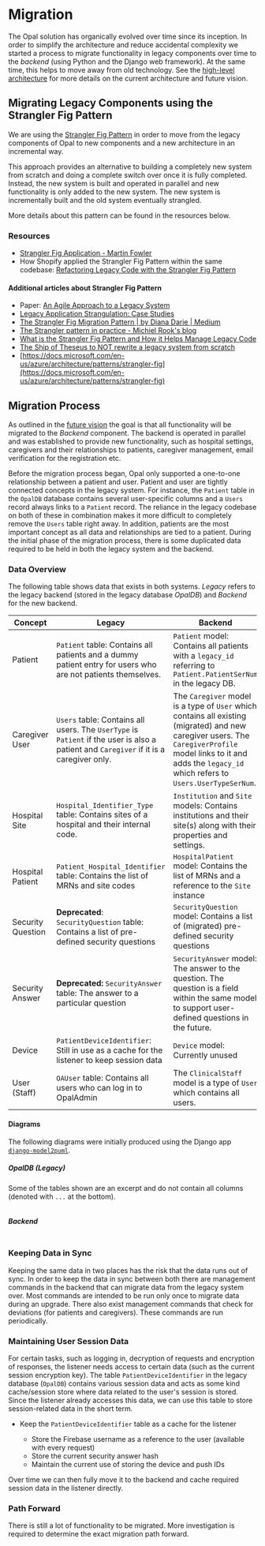 <!--
SPDX-FileCopyrightText: Copyright (C) 2022 Opal Health Informatics Group at the Research Institute of the McGill University Health Centre <john.kildea@mcgill.ca>

SPDX-License-Identifier: CC-BY-SA-4.0
-->

# Migration

The Opal solution has organically evolved over time since its inception.
In order to simplify the architecture and reduce accidental complexity we started a process to migrate functionality in legacy components over time to the _backend_ (using Python and the Django web framework).
At the same time, this helps to move away from old technology.
See the [high-level architecture](index.md#high-level-architecture) for more details on the current architecture and future vision.

## Migrating Legacy Components using the Strangler Fig Pattern

We are using the [Strangler Fig Pattern](https://martinfowler.com/bliki/StranglerFigApplication.html) in order to move from the legacy components of Opal to new components and a new architecture in an incremental way.

This approach provides an alternative to building a completely new system from scratch and doing a complete switch over once it is fully completed.
Instead, the new system is built and operated in parallel and new functionality is only added to the new system.
The new system is incrementally built and the old system eventually strangled.

More details about this pattern can be found in the resources below.

### Resources

- [Strangler Fig Application - Martin Fowler](https://martinfowler.com/bliki/StranglerFigApplication.html)
- How Shopify applied the Strangler Fig Pattern within the same codebase: [Refactoring Legacy Code with the Strangler Fig Pattern](https://shopify.engineering/refactoring-legacy-code-strangler-fig-pattern)

#### Additional articles about Strangler Fig Pattern

- Paper: [An Agile Approach to a Legacy System](https://web.archive.org/web/20241205205350/https://cdn.pols.co.uk/papers/agile-approach-to-legacy-systems.pdf)
- [Legacy Application Strangulation: Case Studies](https://paulhammant.com/2013/07/14/legacy-application-strangulation-case-studies/)
- [The Strangler Fig Migration Pattern | by Diana Darie | Medium](https://dianadarie.medium.com/the-strangler-fig-migration-pattern-2e20a7350511)
- [The Strangler pattern in practice - Michiel Rook's blog](https://www.michielrook.nl/2016/11/strangler-pattern-practice/)
- [What is the Strangler Fig Pattern and How it Helps Manage Legacy Code](https://www.freecodecamp.org/news/what-is-the-strangler-pattern-in-software-development/)
- [The Ship of Theseus to NOT rewrite a legacy system from scratch](https://understandlegacycode.com/blog/ship-of-theseus-avoid-rewrite-legacy-system/)
- [https://docs.microsoft.com/en-us/azure/architecture/patterns/strangler-fig](https://docs.microsoft.com/en-us/azure/architecture/patterns/strangler-fig)

## Migration Process

As outlined in the [future vision](index.md#future-vision) the goal is that all functionality will be migrated to the _Backend_ component.
The backend is operated in parallel and was established to provide new functionality, such as hospital settings, caregivers and their relationships to patients, caregiver management, email verification for the registration etc.

Before the migration process began, Opal only supported a one-to-one relationship between a patient and user.
Patient and user are tightly connected concepts in the legacy system.
For instance, the `Patient` table in the `OpalDB` database contains several user-specific columns and a `Users` record always links to a `Patient` record.
The reliance in the legacy codebase on both of these in combination makes it more difficult to completely remove the `Users` table right away.
In addition, patients are the most important concept as all data and relationships are tied to a patient.
During the initial phase of the migration process, there is some duplicated data required to be held in both the legacy system and the backend.

### Data Overview

The following table shows data that exists in both systems.
_Legacy_ refers to the legacy backend (stored in the legacy database _OpalDB_) and _Backend_ for the new backend.

| Concept           | Legacy                                                                                                                                  | Backend                                                                                                                                                                                                             |
| ----------------- | --------------------------------------------------------------------------------------------------------------------------------------- | ------------------------------------------------------------------------------------------------------------------------------------------------------------------------------------------------------------------- |
| Patient           | `Patient` table: Contains all patients and a dummy patient entry for users who are not patients themselves.                             | `Patient` model: Contains all patients with a `legacy_id` referring to `Patient.PatientSerNum` in the legacy DB.                                                                                                    |
| Caregiver User    | `Users` table: Contains all users. The `UserType` is `Patient` if the user is also a patient and `Caregiver` if it is a caregiver only. | The `Caregiver` model is a type of `User` which contains all existing (migrated) and new caregiver users. The `CaregiverProfile` model links to it and adds the `legacy_id` which refers to `Users.UserTypeSerNum`. |
| Hospital Site     | `Hospital_Identifier_Type` table: Contains sites of a hospital and their internal code.                                                 | `Institution` and `Site` models: Contains institutions and their site(s) along with their properties and settings.                                                                                                  |
| Hospital Patient  | `Patient_Hospital_Identifier` table: Contains the list of MRNs and site codes                                                           | `HospitalPatient` model: Contains the list of MRNs and a reference to the `Site` instance                                                                                                                           |
| Security Question | **Deprecated**: `SecurityQuestion` table: Contains a list of pre-defined security questions                                             | `SecurityQuestion` model: Contains a list of (migrated) pre-defined security questions                                                                                                                              |
| Security Answer   | **Deprecated:** `SecurityAnswer` table: The answer to a particular question                                                             | `SecurityAnswer` model: The answer to the question. The question is a field within the same model to support user-defined questions in the future.                                                                  |
| Device            | `PatientDeviceIdentifier`: Still in use as a cache for the listener to keep session data                                                | `Device` model: Currently unused                                                                                                                                                                                    |
| User (Staff)      | `OAUser` table: Contains all users who can log in to OpalAdmin                                                                          | The `ClinicalStaff` model is a type of `User` which contains all users.                                                                                                                                             |

#### Diagrams

The following diagrams were initially produced using the Django app [`django-model2puml`](https://github.com/sen-den/django-model2puml).

##### OpalDB (Legacy)

Some of the tables shown are an excerpt and do not contain all columns (denoted with `...` at the bottom).

```plantuml source="docs/development/architecture/diagrams/migration/userdata_legacy.puml"
```

##### Backend

```plantuml source="docs/development/architecture/diagrams/migration/userdata_backend.puml"
```

### Keeping Data in Sync

Keeping the same data in two places has the risk that the data runs out of sync.
In order to keep the data in sync between both there are management commands in the backend that can migrate data from the legacy system over.
Most commands are intended to be run only once to migrate data during an upgrade.
There also exist management commands that check for deviations (for patients and caregivers).
These commands are run periodically.

### Maintaining User Session Data

For certain tasks, such as logging in, decryption of requests and encryption of responses, the listener needs access to certain data (such as the current session encryption key).
The table `PatientDeviceIdentifier` in the legacy database (`OpalDB`) contains various session data and acts as some kind cache/session store where data related to the user's session is stored.
Since the listener already accesses this data, we can use this table to store session-related data in the short term.

- Keep the `PatientDeviceIdentifier` table as a cache for the listener

    - Store the Firebase username as a reference to the user (available with every request)
    - Store the current security answer hash
    - Maintain the current use of storing the device and push IDs

Over time we can then fully move it to the backend and cache required session data in the listener directly.

### Path Forward

There is still a lot of functionality to be migrated.
More investigation is required to determine the exact migration path forward.
